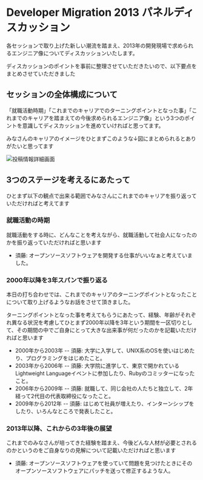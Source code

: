 # Developer Migration 2013 パネルディスカッション

各セッションで取り上げた新しい潮流を踏まえ、2013年の開発現場で求められるエンジニア像についてディスカッションいたします。

ディスカッションのポイントを事前に整理させていただきたいので、以下要点をまとめさせていただきました

## セッションの全体構成について

「就職活動時期」「これまでのキャリアでのターニングポイントとなった事」「これまでのキャリアを踏まえての今後求められるエンジニア像」という3つのポイントを意識してディスカッションを進めていければと思ってます。

みなさんのキャリアのイメージをひとまずこのような↓図にまとめられるとありがたいと思ってます

![投稿情報詳細画面](https://s3-ap-northeast-1.amazonaws.com/devmi/2013-03-02-devmi.001.png)

## 3つのステージを考えるにあたって

ひとまず以下の観点で出来る範囲でみなさんにこれまでのキャリアを振り返っていただければと考えてます


### 就職活動の時期

就職活動をする時に、どんなことを考えながら、就職活動して社会人になったのかを振り返っていただければと思います

- 須藤: オープンソースソフトウェアを開発する仕事がいいなぁと考えていました。

### 2000年以降を3年スパンで振り返る

本日の打ち合わせでは、これまでのキャリアのターニングポイントとなったことについて取り上げるようなお話をさせて頂きました。

ターニングポイントとなった事を考えてもらうにあたって、経験、年齢がそれぞれ異なる状況を考慮してひとまず2000年以降を3年という期間を一区切りとして、その期間の中でご自身にとって大きな出来事が何だったのかを記載いただければと思います

- 2000年から2003年
-- 須藤: 大学に入学して、UNIX系のOSを使いはじめたり、プログラミングをはじめたこと。
- 2003年から2006年
-- 須藤: 大学院に進学して、東京で開かれているLightweight Languageイベントに参加したり、Rubyのコミッターになったこと。
- 2006年から2009年
-- 須藤: 就職して、同じ会社の人たちと独立して、2年経って2代目の代表取締役になったこと。
- 2009年から2012年
-- 須藤: はじめて社員が増えたり、インターンシップをしたり、いろんなところで発表したこと。


### 2013年以降、これからの3年後の展望

これまでのみなさんが培ってきた経験を踏まえ、今後どんな人材が必要とされるのかというのをご自身なりの見解について記載いただければと思います

- 須藤: オープンソースソフトウェアを使っていて問題を見つけたときにそのオープンソースソフトウェアにパッチを送って修正するような人。

